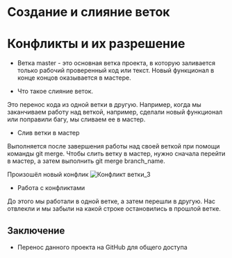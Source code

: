# Создание и слияние веток

# Конфликты и их разрешение

* Ветка master - это основная ветка проекта, в которую заливается только рабочий проверенный код или текст. Новый функционал в конце концов оказывается в мастере. 

* Что такое слияние веток.

Это перенос кода из одной ветки в другую. Например, когда мы заканчиваем работу над веткой, например, сделали новый функционал или поправили багу, мы сливаем ее в мастер. 

* Слив ветки в мастер

Выполняется после завершения работы над своей веткой при помощи команды git merge. Чтобы слить ветку в мастер, нужно сначала перейти в мастер, а затем выполнить git merge branch_name.

Произошёл новый конфлик ![Конфликт ветки_3](foto1.jpg)

* Работа с конфликтами 

До этого мы работали в одной ветке, а затем перешли в другую. Нас отвлекли и мы забыли на какой строке остановились в прошлой ветке.

## Заключение 
* Перенос данного проекта на GitHub для общего доступа